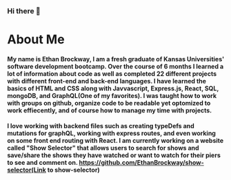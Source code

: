 ### Hi there 👋

# About Me

####  My name is Ethan Brockway, I am a fresh graduate of Kansas Universities' software development bootcamp. Over the course of 6 months I learned a lot of information about code as well as completed 22 different projects with different front-end and back-end languages. I have learned the basics of HTML and CSS along with Javvascript, Express.js, React, SQL, mongoDB, and GraphQL(One of my favorites). I was taught how to work with groups on github, organize code to be readable yet optomized to work effiecently, and of course how to manage my time with projects. 

####  I love working with backend files such as creating typeDefs and mutations for graphQL, working with express routes, and even working on some front end routing with React. I am currently working on a website called "Show Selector" that allows users to search for shows and save/share the shows they have watched or want to watch for their piers to see and comment on. https://github.com/EthanBrockway/show-selector(Link to show-selector)
